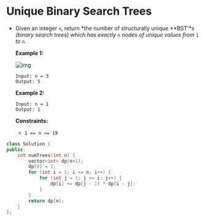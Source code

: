 # Unique Binary Search Trees

- Given an integer `n`, return *the number of structurally unique **BST'**s (binary search trees) which has exactly* `n` *nodes of unique values from* `1` *to* `n`.

   

  **Example 1:**

  ![img](https://assets.leetcode.com/uploads/2021/01/18/uniquebstn3.jpg)

  ```
  Input: n = 3
  Output: 5
  ```

  **Example 2:**

  ```
  Input: n = 1
  Output: 1
  ```

   

  **Constraints:**

  - `1 <= n <= 19`

```c++
class Solution {
public:
    int numTrees(int n) {
        vector<int> dp(n+1);
        dp[0] = 1;
        for (int i = 1; i <= n; i++) {
            for (int j = 1; j <= i; j++) {
                dp[i] += dp[j - 1] * dp[i - j];
            }
        }
        return dp[n];
    }
};
```
